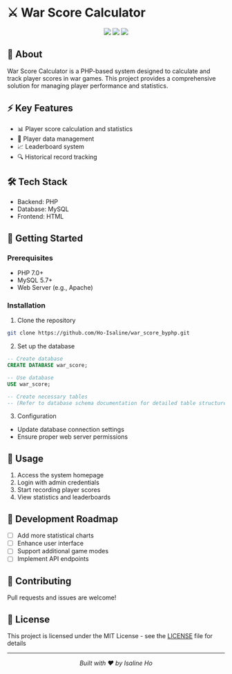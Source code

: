 # ⚔️ War Score Calculator

<div align="center">
  <img src="https://img.shields.io/badge/PHP-777BB4?style=for-the-badge&logo=php&logoColor=white"/>
  <img src="https://img.shields.io/badge/MySQL-4479A1?style=for-the-badge&logo=mysql&logoColor=white"/>
  <img src="https://img.shields.io/badge/HTML5-E34F26?style=for-the-badge&logo=html5&logoColor=white"/>
</div>

## 📖 About
War Score Calculator is a PHP-based system designed to calculate and track player scores in war games. This project provides a comprehensive solution for managing player performance and statistics.

## ⚡ Key Features
- 📊 Player score calculation and statistics
- 👥 Player data management
- 📈 Leaderboard system
- 🔍 Historical record tracking

## 🛠️ Tech Stack
- Backend: PHP
- Database: MySQL
- Frontend: HTML

## 🚀 Getting Started

### Prerequisites
- PHP 7.0+
- MySQL 5.7+
- Web Server (e.g., Apache)

### Installation
1. Clone the repository
```bash
git clone https://github.com/Ho-Isaline/war_score_byphp.git
```

2. Set up the database
```sql
-- Create database
CREATE DATABASE war_score;

-- Use database
USE war_score;

-- Create necessary tables
-- (Refer to database schema documentation for detailed table structures)
```

3. Configuration
- Update database connection settings
- Ensure proper web server permissions

## 📝 Usage
1. Access the system homepage
2. Login with admin credentials
3. Start recording player scores
4. View statistics and leaderboards

## 🔄 Development Roadmap
- [ ] Add more statistical charts
- [ ] Enhance user interface
- [ ] Support additional game modes
- [ ] Implement API endpoints

## 🤝 Contributing
Pull requests and issues are welcome!

## 📜 License
This project is licensed under the MIT License - see the [LICENSE](LICENSE) file for details

---
<div align="center">
  <i>Built with ❤️ by Isaline Ho</i>
</div>
